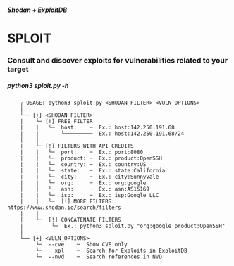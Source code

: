 ##### Shodan + ExploitDB
# SPLOIT
### Consult and discover exploits for vulnerabilities related to your target

##### python3 sploit.py -h
        ┌ USAGE: python3 sploit.py <SHODAN_FILTER> <VULN_OPTIONS>
        |
        └── [+] <SHODAN_FILTER>
        |    └─ [!] FREE FILTER
        |    |   └─  host:    ─  Ex.: host:142.250.191.68
        |    |       └─────────  Ex.: host:142.250.191.68/24
        |    |
        |    └─ [!] FILTERS WITH API CREDITS
        |    |   └─  port:    ─  Ex.: port:8080
        |    |   └─  product: ─  Ex.: product:OpenSSH
        |    |   └─  country: ─  Ex.: country:US
        |    |   └─  state:   ─  Ex.: state:California
        |    |   └─  city:    ─  Ex.: city:Sunnyvale
        |    |   └─  org:     ─  Ex.: org:google
        |    |   └─  asn:     ─  Ex.: asn:AS15169
        |    |   └─  isp:     ─  Ex.: isp:Google LLC
        |    |   └─  [!] MORE FILTERS: https://www.shodan.io/search/filters
        |    |
        |    └─  [!] CONCATENATE FILTERS
        |         └─  Ex.: python3 sploit.py "org:google product:OpenSSH"
        |
        └── [+] <VULN_OPTIONS>
             └─  --cve    ─  Show CVE only
             └─  --xpl    ─  Search for Exploits in ExploitDB
             └─  --nvd    ─  Search references in NVD
